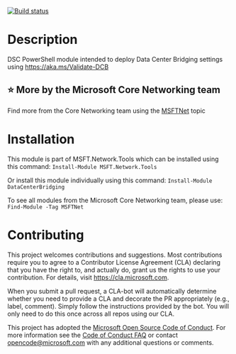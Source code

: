 [![Build status](https://ci.appveyor.com/api/projects/status/ya71jrmcb651gqhh?svg=true)](https://ci.appveyor.com/project/MSFTCoreNet/start-cpuburn)

# Description

DSC PowerShell module intended to deploy Data Center Bridging settings using https://aka.ms/Validate-DCB

## :star: More by the Microsoft Core Networking team

Find more from the Core Networking team using the [MSFTNet](https://github.com/topics/msftnet) topic

# Installation

This module is part of MSFT.Network.Tools which can be installed using this command:
```Install-Module MSFT.Network.Tools```

Or install this module individually using this command:
```Install-Module DataCenterBridging```

To see all modules from the Microsoft Core Networking team, please use:
```Find-Module -Tag MSFTNet```

# Contributing

This project welcomes contributions and suggestions.  Most contributions require you to agree to a
Contributor License Agreement (CLA) declaring that you have the right to, and actually do, grant us
the rights to use your contribution. For details, visit https://cla.microsoft.com.

When you submit a pull request, a CLA-bot will automatically determine whether you need to provide
a CLA and decorate the PR appropriately (e.g., label, comment). Simply follow the instructions
provided by the bot. You will only need to do this once across all repos using our CLA.

This project has adopted the [Microsoft Open Source Code of Conduct](https://opensource.microsoft.com/codeofconduct/).
For more information see the [Code of Conduct FAQ](https://opensource.microsoft.com/codeofconduct/faq/) or
contact [opencode@microsoft.com](mailto:opencode@microsoft.com) with any additional questions or comments.
